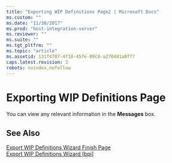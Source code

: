 ```yaml
---
title: "Exporting WIP Definitions Page2 | Microsoft Docs"
ms.custom: ""
ms.date: "11/30/2017"
ms.prod: "host-integration-server"
ms.reviewer: ""
ms.suite: ""
ms.tgt_pltfrm: ""
ms.topic: "article"
ms.assetid: 131f4707-4f18-457e-89c8-a270481a8ff7
caps.latest.revision: 3
robots: noindex,nofollow
---
```

# Exporting WIP Definitions Page
You can view any relevant information in the **Messages** box.  
  
## See Also  
 [Export WIP Definitions Wizard Finish Page](../core/export-wip-definitions-wizard-finish-page2.md)   
 [Export WIP Definitions Wizard &#91;bpi&#93;](http://msdn.microsoft.com/en-us/79ca2db4-390b-4a04-9681-988d85456475)